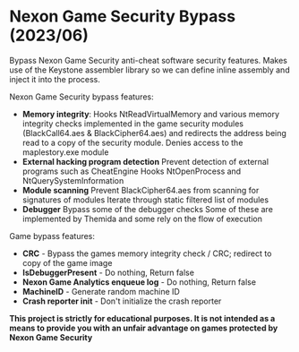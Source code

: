 # Nexon Game Security Bypass (2023/06)

Bypass Nexon Game Security anti-cheat software security features.
Makes use of the Keystone assembler library so we can define inline assembly
and inject it into the process.

Nexon Game Security bypass features:
* <b>Memory integrity</b>:
  Hooks NtReadVirtualMemory and various memory integrity checks implemented in the game security modules (BlackCall64.aes & BlackCipher64.aes)
  and redirects the address being read to a copy of the security module.
  Denies access to the maplestory.exe module
* <b>External hacking program detection</b>
  Prevent detection of external programs such as CheatEngine
  Hooks NtOpenProcess and NtQuerySystemInformation
* <b>Module scanning</b>
  Prevent BlackCipher64.aes from scanning for signatures of modules
  Iterate through static filtered list of modules 
* <b>Debugger</b>
  Bypass some of the debugger checks
  Some of these are implemented by Themida and some rely on the flow of execution

Game bypass features:
* <b>CRC</b>	             - Bypass the games memory integrity check / CRC; redirect to copy of the game image
* <b>IsDebuggerPresent</b>   - Do nothing, Return false
* <b>Nexon Game Analytics enqueue log</b> - Do nothing, Return false
* <b>MachineID</b>           - Generate random machine ID
* <b>Crash reporter init</b> - Don't initialize the crash reporter

<b>This project is strictly for educational purposes. It is not intended as a means to provide you with an unfair advantage on games protected by Nexon Game Security</b>
